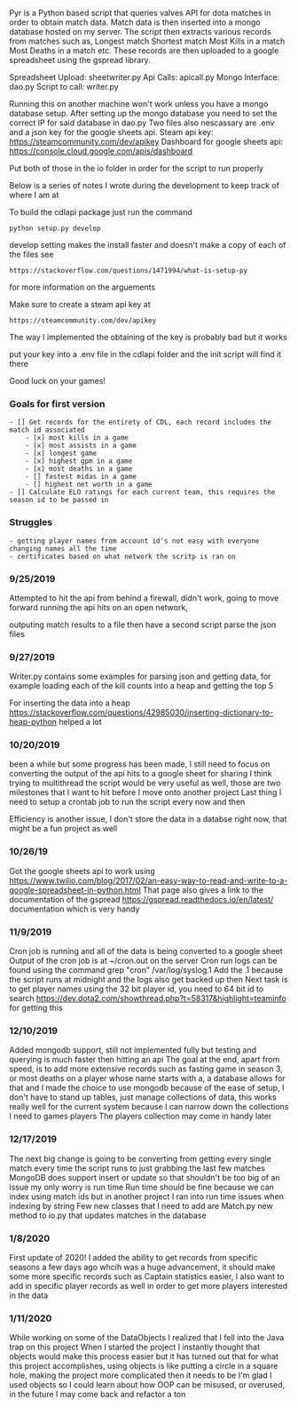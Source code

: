 Pyr is a Python based script that queries valves API for dota matches in order to obtain match data.
Match data is then inserted into a mongo database hosted on my server.
The script then extracts various records from matches such as,
  Longest match
  Shortest match
  Most Kills in a match
  Most Deaths in a match
  etc.
These records are then uploaded to a google spreadsheet using the gspread library.

Spreadsheet Upload: sheetwriter.py
Api Calls: apicall.py
Mongo Interface: dao.py
Script to call: writer.py

Running this on another machine won't work unless you have a mongo database setup.
After setting up the mongo database you need to set the correct IP for said database in dao.py
Two files also nescassary are .env and a json key for the google sheets api.
Steam api key: https://steamcommunity.com/dev/apikey
Dashboard for google sheets api: https://console.cloud.google.com/apis/dashboard

Put both of those in the io folder in order for the script to run properly

Below is a series of notes I wrote during the development to keep track of where I am at

To build the cdlapi package just run the command
```
python setup.py develop
```
develop setting makes the install faster and doesn't make a copy of each of the files see
```
https://stackoverflow.com/questions/1471994/what-is-setup-py
```

for more information on the arguements

Make sure to create a steam api key at
```
https://steamcommunity.com/dev/apikey
```

The way I implemented the obtaining of the key is probably bad but it works

put your key into a .env file in the cdlapi folder and the init script will find it there

Good luck on your games!



### Goals for first version
    - [] Get records for the entirety of CDL, each record includes the match id associated
        - [x] most kills in a game
        - [x] most assists in a game
        - [x] longest game 
        - [x] highest gpm in a game
        - [x] most deaths in a game
        - [] fastest midas in a game
        - [] highest net worth in a game
    - [] Calculate ELO ratings for each current team, this requires the season id to be passed in

### Struggles
    - getting player names from account id's not easy with everyone changing names all the time
    - certificates based on what network the scritp is ran on

### 9/25/2019
Attempted to hit the api from behind a firewall, didn't work, going to move forward running the api hits on an open network, 

outputing match results to a file then have a second script parse the json files

### 9/27/2019
Writer.py contains some examples for parsing json and getting data, for example loading each of the kill counts into a heap and getting the top 5

For inserting the data into a heap https://stackoverflow.com/questions/42985030/inserting-dictionary-to-heap-python helped a lot

### 10/20/2019
been a while but some progress has been made, I still need to focus on converting the output of the api hits to a google sheet for sharing
I think trying to multithread the script would be very useful as well, those are two milestones that I want to hit before I move onto another project
Last thing I need to setup a crontab job to run the script every now and then

Efficiency is another issue, I don't store the data in a databse right now, that might be a fun project as well

### 10/26/19
Got the google sheets api to work using https://www.twilio.com/blog/2017/02/an-easy-way-to-read-and-write-to-a-google-spreadsheet-in-python.html
That page also gives a link to the documentation of the gspread https://gspread.readthedocs.io/en/latest/ documentation which is very handy

### 11/9/2019
Cron job is running and all of the data is being converted to a google sheet
Output of the cron job is at ~/cron.out on the server
Cron run logs can be found using the command grep "cron" /var/log/syslog.1
Add the .1 because the script runs at midnight and the logs also get backed up then
Next task is to get player names using the 32 bit player id, you need to 64 bit id to search
https://dev.dota2.com/showthread.php?t=58317&highlight=teaminfo for getting this

### 12/10/2019
Added mongodb support, still not implemented fully but testing and querying is much faster then hitting an api
The goal at the end, apart from speed, is to add more extensive records such as fasting game in season 3, or 
most deaths on a player whose name starts with a, a database allows for that and I made the choice to use
mongodb because of the ease of setup, I don't have to stand up tables, just manage collections of data, this works
really well for the current system because I can narrow down the collections I need to
games
players
The players collection may come in handy later

### 12/17/2019
The next big change is going to be converting from getting every single match every time the script runs to just grabbing the last few matches
MongoDB does support insert or update so that shouldn't be too big of an issue my only worry is run time
Run time should be fine because we can index using match ids but in another project I ran into run time issues when indexing by string
Few new classes that I need to add are
Match.py
new method to io.py that updates matches in the database

### 1/8/2020
First update of 2020! I added the ability to get records from specific seasons a few days ago whcih was a huge advancement, it should make some more specific records such as Captain statistics easier, I also want to add in specific player records as well in order to get more players interested in the data

### 1/11/2020
While working on some of the DataObjects I realized that I fell into the Java trap on this project
When I started the project I instantly thought that objects would make this process easier but it has turned out that for what this project accomplishes,
using objects is like putting a circle in a square hole, making the project more complicated then it needs to be
I'm glad I used objects so I could learn about how OOP can be misused, or overused, in the future I may come back and refactor a ton